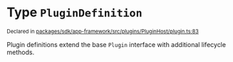# Type `PluginDefinition`
<sub>Declared in [packages/sdk/app-framework/src/plugins/PluginHost/plugin.ts:83](https://github.com/dxos/dxos/blob/5d7baccd2e/packages/sdk/app-framework/src/plugins/PluginHost/plugin.ts#L83)</sub>


Plugin definitions extend the base  `Plugin`  interface with additional lifecycle methods.



